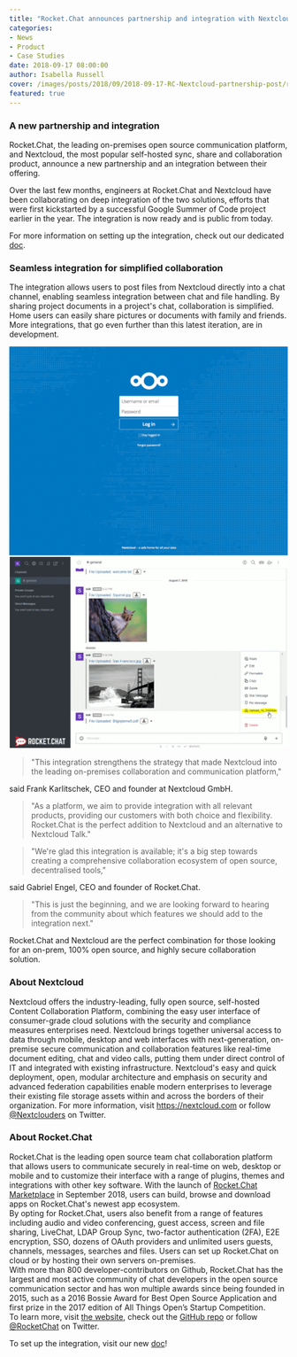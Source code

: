 ```yaml
---
title: "Rocket.Chat announces partnership and integration with Nextcloud"
categories:
- News
- Product
- Case Studies
date: 2018-09-17 08:00:00
author: Isabella Russell
cover: /images/posts/2018/09/2018-09-17-RC-Nextcloud-partnership-post/rocketchat-nextcloud.jpg
featured: true
---
```


### A new partnership and integration

Rocket.Chat, the leading on-premises open source communication platform, and Nextcloud, the most popular self-hosted sync, share and collaboration product, announce a new partnership and an integration between their offering.

Over the last few months, engineers at Rocket.Chat and Nextcloud have been collaborating on deep integration of the two solutions, efforts that were first kickstarted by a successful Google Summer of Code project earlier in the year. The integration is now ready and is public from today.

For more information on setting up the integration, check out our dedicated [doc](https://rocket.chat/docs/administrator-guides/integrations/nextcloud-and-webdav/#nextcloud-and-wevdav-integrations).

### Seamless integration for simplified collaboration

The integration allows users to post files from Nextcloud directly into a chat channel, enabling seamless integration between chat and file handling. By sharing project documents in a project's chat, collaboration is simplified. Home users can easily share pictures or documents with family and friends. More integrations, that go even further than this latest iteration, are in development.

<img alt="rocket.chat x nextcloud integration demo" src="/images/posts/2018/09/2018-09-17-RC-Nextcloud-partnership-post/integration-demo.gif"/>

<img alt="rocket.chat x nextcloud integration demo" src="/images/posts/2018/09/2018-09-17-RC-Nextcloud-partnership-post/rocket.chat-integration.gif"/>

> "This integration strengthens the strategy that made Nextcloud into the leading on-premises collaboration and communication platform,"

said Frank Karlitschek, CEO and founder at Nextcloud GmbH.

> "As a platform, we aim to provide integration with all relevant products, providing our customers with both choice and flexibility. Rocket.Chat is the perfect addition to Nextcloud and an alternative to Nextcloud Talk."

> "We're glad this integration is available; it's a big step towards creating a comprehensive collaboration ecosystem of open source, decentralised tools,"

said Gabriel Engel, CEO and founder of Rocket.Chat.

> "This is just the beginning, and we are looking forward to hearing from the community about which features we should add to the integration next."

Rocket.Chat and Nextcloud are the perfect combination for those looking for an on-prem, 100% open source, and highly secure collaboration solution.

### About Nextcloud

Nextcloud offers the industry-leading, fully open source, self-hosted Content Collaboration Platform, combining the easy user interface of consumer-grade cloud solutions with the security and compliance measures enterprises need. Nextcloud brings together universal access to data through mobile, desktop and web interfaces with next-generation, on-premise secure communication and collaboration features like real-time document editing, chat and video calls, putting them under direct control of IT and integrated with existing infrastructure. Nextcloud's easy and quick deployment, open, modular architecture and emphasis on security and advanced federation capabilities enable modern enterprises to leverage their existing file storage assets within and across the borders of their organization. For more information, visit <https://nextcloud.com> or follow [@Nextclouders](https://twitter.com/Nextclouders) on Twitter.

### About Rocket.Chat

Rocket.Chat is the leading open source team chat collaboration platform that allows users to communicate securely in real-time on web, desktop or mobile and to customize their interface with a range of plugins, themes and integrations with other key software. With the launch of [Rocket.Chat Marketplace](https://rocket.chat/2018/08/31/introducing-rocket-chat-marketplace/) in September 2018, users can build, browse and download apps on Rocket.Chat's newest app ecosystem.
<br/>By opting for Rocket.Chat, users also benefit from a range of features including audio and video conferencing, guest access, screen and file sharing, LiveChat, LDAP Group Sync, two-factor authentication (2FA), E2E encryption, SSO, dozens of OAuth providers and unlimited users guests, channels, messages, searches and files. Users can set up Rocket.Chat on cloud or by hosting their own servers on-premises.
<br/>With more than 800 developer-contributors on Github, Rocket.Chat has the largest and most active community of chat developers in the open source communication sector and has won multiple awards since being founded in 2015, such as a 2016 Bossie Award for Best Open Source Application and first prize in the 2017 edition of All Things Open’s Startup Competition.
<br/>
To learn more, visit [the website](https://rocket.chat.com), check out the [GitHub repo](https://github.com/RocketChat/Rocket.Chat) or follow [@RocketChat](https://twitter.com/RocketChat) on Twitter.

To set up the integration, visit our new [doc](https://rocket.chat/docs/administrator-guides/integrations/nextcloud-and-webdav/#nextcloud-and-wevdav-integrations)!


